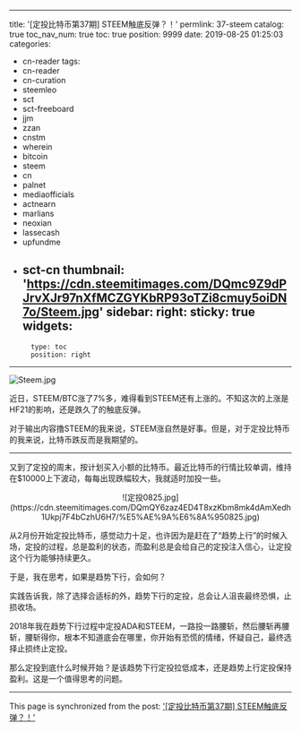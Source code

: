 
---
title: '[定投比特币第37期] STEEM触底反弹？！'
permlink: 37-steem
catalog: true
toc_nav_num: true
toc: true
position: 9999
date: 2019-08-25 01:25:03
categories:
- cn-reader
tags:
- cn-reader
- cn-curation
- steemleo
- sct
- sct-freeboard
- jjm
- zzan
- cnstm
- wherein
- bitcoin
- steem
- cn
- palnet
- mediaofficials
- actnearn
- marlians
- neoxian
- lassecash
- upfundme
- sct-cn
thumbnail: 'https://cdn.steemitimages.com/DQmc9Z9dPJrvXJr97nXfMCZGYKbRP93oTZi8cmuy5oiDN7o/Steem.jpg'
sidebar:
    right:
        sticky: true
widgets:
    -
        type: toc
        position: right
---


![Steem.jpg](https://cdn.steemitimages.com/DQmc9Z9dPJrvXJr97nXfMCZGYKbRP93oTZi8cmuy5oiDN7o/Steem.jpg)

近日，STEEM/BTC涨了7%多，难得看到STEEM还有上涨的。不知这次的上涨是HF21的影响，还是跌久了的触底反弹。

对于输出内容撸STEEM的我来说，STEEM涨自然是好事。但是，对于定投比特币的我来说，比特币跌反而是我期望的。

---

又到了定投的周末，按计划买入小额的比特币。最近比特币的行情比较单调，维持在$10000上下波动，每每出现跌幅较大，我就适时加投一些。

<center>![定投0825.jpg](https://cdn.steemitimages.com/DQmQY6zaz4ED4T8xzKbm8mk4dAmXedh1Ukpj7F4bCzhU6H7/%E5%AE%9A%E6%8A%950825.jpg)</center>

从2月份开始定投比特币，感觉动力十足，也许因为是赶在了“趋势上行”的时候入场，定投的过程，总是盈利的状态，而盈利总是会给自己的定投注入信心，让定投这个行为能够持续更久。

于是，我在思考，如果是趋势下行，会如何？

实践告诉我，除了选择合适标的外，趋势下行的定投，总会让人沮丧最终恐惧，止损收场。

2018年我在趋势下行过程中定投ADA和STEEM，一路投一路腰斩，然后腰斩再腰斩，腰斩得你，根本不知道底会在哪里，你开始有恐慌的情绪，怀疑自己，最终选择止损终止定投。

那么定投到底什么时候开始？是该趋势下行定投拉低成本，还是趋势上行定投保持盈利。这是一个值得思考的问题。

- - -

This page is synchronized from the post: ['[定投比特币第37期] STEEM触底反弹？！'](https://steemit.com/@yellowbird/37-steem)

